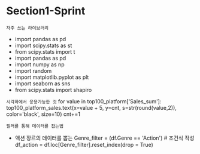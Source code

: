 # Section1-Sprint

`자주 쓰는 라이브러리`
- import pandas as pd
- import scipy.stats as st
- from scipy.stats import t
- import pandas as pd
- import numpy as np
- import random
- import matplotlib.pyplot as plt
- import seaborn as sns
- from scipy.stats import shapiro

`시각화에서 응용가능한 것`
for value in top100_platform['Sales_sum']:
    top100_platform_sales.text(x=value + 5, y=cnt, s=str(round(value,2)),
            color='black', size=10)
    cnt+=1

`필러를 통해 데이터를 잡는법`
- 액션 장르의 데이터를 뽑는 
Genre_filter = (df.Genre == 'Action') # 조건식 작성
df_action = df.loc[Genre_filter].reset_index(drop = True)
